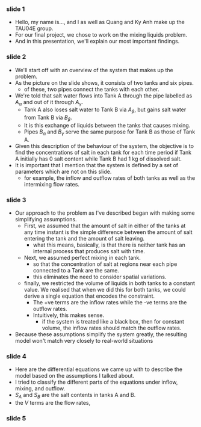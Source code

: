 ### slide 1

- Hello, my name is..., and I as well as Quang and Ky Anh make up the TAU04E group. 
- For our final project, we chose to work on the mixing liquids problem.
- And in this presentation, we'll explain our most important findings.

### slide 2

- We'll start off with an overview of the system that makes up the problem.
- As the picture on the slide shows, it consists of two tanks and six pipes.
  - of these, two pipes connect the tanks with each other.
- We're told that salt water flows into Tank A through the pipe labelled as $A_\alpha$ and out of it through $A_\gamma$.
  - Tank A also loses salt water to Tank B via $A_\beta$, but gains salt water from Tank B via $B_\beta$.
  - It is this exchange of liquids between the tanks that causes mixing.
  - Pipes $B_\alpha$ and $B_\gamma$ serve the same purpose for Tank B as those of Tank A.
- Given this description of the behaviour of the system, the objective is to find the concentrations of salt in each tank for each time period if Tank A initially has 0 salt content while Tank B had 1 kg of dissolved salt.
- It is important that I mention that the system is defined by a set of parameters which are not on this slide.
  - for example, the inflow and outflow rates of both tanks as well as the intermixing flow rates.

### slide 3

- Our approach to the problem as I've described began with making some simplifying assumptions.
  - First, we assumed that the amount of salt in either of the tanks at any time instant is the simple difference between the amount of salt entering the tank and the amount of salt leaving.
    - what this means, basically, is that there is neither tank has an internal process that produces salt with time.
  - Next, we assumed perfect mixing in each tank.
    - so that the concentration of salt at regions near each pipe connected to a Tank are the same.
    - this eliminates the need to consider spatial variations.
  - finally, we restricted the volume of liquids in both tanks to a constant value. We realised that when we did this for both tanks, we could derive a single equation that encodes the constraint.
    - The +ve terms are the inflow rates while the -ve terms are the outflow rates.
    - Intuitively, this makes sense.
      - if the system is treated like a black box, then for constant volume, the inflow rates should match the outflow rates.
- Because these assumptions simplify the system greatly, the resulting model won't match very closely to real-world situations 

### slide 4

- Here are the differential equations we came up with to describe the model based on the assumptions I talked about.
- I tried to classify the different parts of the equations under inflow, mixing, and outflow.
- $S_A$ and $S_B$ are the salt contents in tanks A and B.
- the $V$ terms are the flow rates, 

### slide 5